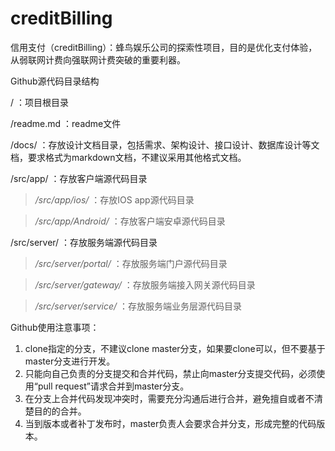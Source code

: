 creditBilling
=============

信用支付（creditBilling）：蜂鸟娱乐公司的探索性项目，目的是优化支付体验，从弱联网计费向强联网计费突破的重要利器。

Github源代码目录结构

/ ：项目根目录

/readme.md ：readme文件

/docs/ ：存放设计文档目录，包括需求、架构设计、接口设计、数据库设计等文档，要求格式为markdown文档，不建议采用其他格式文档。

/src/app/ ：存放客户端源代码目录

>*/src/app/ios/* ：存放IOS app源代码目录

>*/src/app/Android/* ：存放客户端安卓源代码目录

/src/server/ ：存放服务端源代码目录

>*/src/server/portal/* ：存放服务端门户源代码目录

>*/src/server/gateway/* ：存放服务端接入网关源代码目录

>*/src/server/service/* ：存放服务端业务层源代码目录

Github使用注意事项：

1. clone指定的分支，不建议clone master分支，如果要clone可以，但不要基于master分支进行开发。
2. 只能向自己负责的分支提交和合并代码，禁止向master分支提交代码，必须使用“pull request”请求合并到master分支。
3. 在分支上合并代码发现冲突时，需要充分沟通后进行合并，避免擅自或者不清楚目的的合并。
4. 当到版本或者补丁发布时，master负责人会要求合并分支，形成完整的代码版本。
